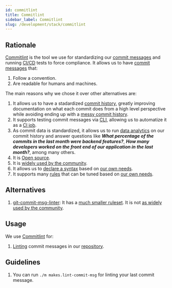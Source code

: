 ```yaml
---
id: commitlint
title: Commitlint
sidebar_label: Commitlint
slug: /development/stack/commitlint
---
```


## Rationale

[Commitlint](https://github.com/conventional-changelog/commitlint)
is the tool we use for standardizing our
[commit messages](https://git-scm.com/docs/git-commit)
and running
[CI/CD](https://docs.gitlab.com/ee/ci/introduction/)
tests
to force compliance.
It allows us to have
[commit messages](https://git-scm.com/docs/git-commit)
that:

1. Follow a convention.
1. Are readable for humans and machines.

The main reasons why we chose
it over other alternatives are:

1. It allows us to
    have a stadardized
    [commit history](https://gitlab.com/fluidattacks/product/-/commits/master),
    greatly improving documentation
    on what each commit does
    from a high level perspective
    while avoiding ending up
    with a
    [messy commit history](https://chris.beams.io/posts/git-commit/).
1. It supports testing
    commit messages via
    [CLI](https://en.wikipedia.org/wiki/Command-line_interface),
    allowing us to
    automatize it as a
    [CI job](https://gitlab.com/fluidattacks/product/-/blob/f4f630df896ae88f1a88257fcc72e6d8ea9344fc/.gitlab-ci.yml#L100).
1. As commit data is standardized,
    it allows us to run
    [data analytics](https://fluidattacks.com/blog/git-steroids/)
    on our commit history
    and answer questions like
    ***What percentage of the commits
    in the last month were backend features?***,
    ***How many developers worked on
    the front end of our application in the last month?***,
    among many others.
1. It is [Open source](https://opensource.com/resources/what-open-source).
1. It is
    [widely used by the community](https://www.npmjs.com/package/@commitlint/cli).
1. It allows us to
    [declare a syntax](https://commitlint.js.org/#/reference-configuration?id=parser-presets)
    based on
    [our own needs](/development/stack/git/commits#syntax).
1. It supports many
    [rules](https://commitlint.js.org/#/reference-rules)
    that can be tuned
    based on
    [our own needs](/development/stack/git/commits#rules).

## Alternatives

1. [git-commit-msg-linter](https://github.com/legend80s/commit-msg-linter#readme):
    It has a
    [much smaller ruleset](https://github.com/legend80s/commit-msg-linter#commitlinterrcjson).
    It is not
    [as widely used by the community](https://www.npmjs.com/package/git-commit-msg-linter).

## Usage

We use [Commitlint](https://github.com/conventional-changelog/commitlint) for:

1. [Linting](https://gitlab.com/fluidattacks/product/-/blob/f9dccced62b019b654c0cc5675392f3ad254baea/makes/applications/makes/lint-commit-msg/entrypoint.sh)
    commit messages in our
    [repository](https://gitlab.com/fluidattacks/product/-/blob/f9dccced62b019b654c0cc5675392f3ad254baea/.commitlintrc.js).

## Guidelines

1. You can run `./m makes.lint-commit-msg`
    for linting your last commit message.
